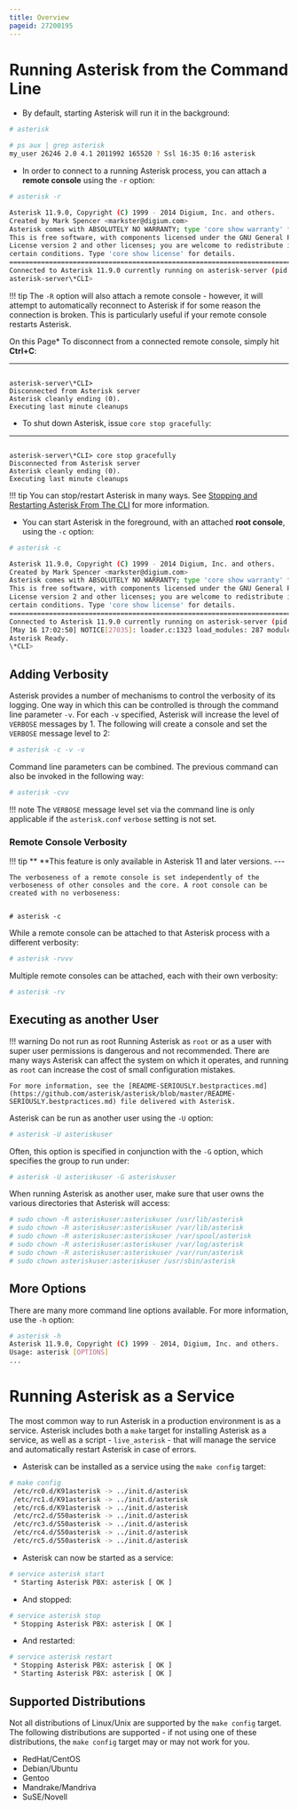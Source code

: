 ```yaml
---
title: Overview
pageid: 27200195
---
```


Running Asterisk from the Command Line
======================================

* By default, starting Asterisk will run it in the background:




```bash title=" " linenums="1"
# asterisk

# ps aux | grep asterisk
my_user 26246 2.0 4.1 2011992 165520 ? Ssl 16:35 0:16 asterisk

```
* In order to connect to a running Asterisk process, you can attach a **remote console** using the `-r` option:




```bash title=" " linenums="1"
# asterisk -r

Asterisk 11.9.0, Copyright (C) 1999 - 2014 Digium, Inc. and others.
Created by Mark Spencer <markster@digium.com>
Asterisk comes with ABSOLUTELY NO WARRANTY; type 'core show warranty' for details.
This is free software, with components licensed under the GNU General Public
License version 2 and other licenses; you are welcome to redistribute it under
certain conditions. Type 'core show license' for details.
=========================================================================
Connected to Asterisk 11.9.0 currently running on asterisk-server (pid = 26246)
asterisk-server\*CLI> 

```




!!! tip 
    The `-R` option will also attach a remote console - however, it will attempt to automatically reconnect to Asterisk if for some reason the connection is broken. This is particularly useful if your remote console restarts Asterisk.

      
[//]: # (end-tip)

On this Page* To disconnect from a connected remote console, simply hit **Ctrl+C**:




---

  
  


```

asterisk-server\*CLI> 
Disconnected from Asterisk server
Asterisk cleanly ending (0).
Executing last minute cleanups

```
* To shut down Asterisk, issue `core stop gracefully`:




---

  
  


```

asterisk-server\*CLI> core stop gracefully
Disconnected from Asterisk server
Asterisk cleanly ending (0).
Executing last minute cleanups

```




!!! tip 
    You can stop/restart Asterisk in many ways. See [Stopping and Restarting Asterisk From The CLI](/Operation/Running-Asterisk/Stopping-and-Restarting-Asterisk-From-The-CLI) for more information.

      
[//]: # (end-tip)

* You can start Asterisk in the foreground, with an attached **root console**, using the `-c` option:




```bash title=" " linenums="1"
# asterisk -c

Asterisk 11.9.0, Copyright (C) 1999 - 2014 Digium, Inc. and others.
Created by Mark Spencer <markster@digium.com>
Asterisk comes with ABSOLUTELY NO WARRANTY; type 'core show warranty' for details.
This is free software, with components licensed under the GNU General Public
License version 2 and other licenses; you are welcome to redistribute it under
certain conditions. Type 'core show license' for details.
=========================================================================
Connected to Asterisk 11.9.0 currently running on asterisk-server (pid = 26246)
[May 16 17:02:50] NOTICE[27035]: loader.c:1323 load_modules: 287 modules will be loaded.
Asterisk Ready.
\*CLI> 

```

Adding Verbosity
----------------

Asterisk provides a number of mechanisms to control the verbosity of its logging. One way in which this can be controlled is through the command line parameter `-v`. For each `-v` specified, Asterisk will increase the level of `VERBOSE` messages by 1. The following will create a console and set the `VERBOSE` message level to 2:




```bash title=" " linenums="1"
# asterisk -c -v -v

```


Command line parameters can be combined. The previous command can also be invoked in the following way:




```bash title=" " linenums="1"
# asterisk -cvv

```




!!! note 
    The `VERBOSE` message level set via the command line is only applicable if the `asterisk.conf` `verbose` setting is not set.

      
[//]: # (end-note)



### Remote Console Verbosity




!!! tip **  **This feature is only available in Asterisk 11 and later versions.
    ---


    The verboseness of a remote console is set independently of the verboseness of other consoles and the core. A root console can be created with no verboseness:
[//]: # (end-tip)


  
  


```

# asterisk -c

```


While a remote console can be attached to that Asterisk process with a different verbosity:




```bash title=" " linenums="1"
# asterisk -rvvv

```


Multiple remote consoles can be attached, each with their own verbosity:




```bash title=" " linenums="1"
# asterisk -rv

```


Executing as another User
-------------------------




!!! warning Do not run as root
    Running Asterisk as `root` or as a user with super user permissions is dangerous and not recommended. There are many ways Asterisk can affect the system on which it operates, and running as `root` can increase the cost of small configuration mistakes.

    For more information, see the [README-SERIOUSLY.bestpractices.md](https://github.com/asterisk/asterisk/blob/master/README-SERIOUSLY.bestpractices.md) file delivered with Asterisk.

      
[//]: # (end-warning)



Asterisk can be run as another user using the `-U` option:




```bash title=" " linenums="1"
# asterisk -U asteriskuser

```


Often, this option is specified in conjunction with the `-G` option, which specifies the group to run under:




```bash title=" " linenums="1"
# asterisk -U asteriskuser -G asteriskuser

```


When running Asterisk as another user, make sure that user owns the various directories that Asterisk will access:




```bash title=" " linenums="1"
# sudo chown -R asteriskuser:asteriskuser /usr/lib/asterisk
# sudo chown -R asteriskuser:asteriskuser /var/lib/asterisk
# sudo chown -R asteriskuser:asteriskuser /var/spool/asterisk
# sudo chown -R asteriskuser:asteriskuser /var/log/asterisk
# sudo chown -R asteriskuser:asteriskuser /var/run/asterisk
# sudo chown asteriskuser:asteriskuser /usr/sbin/asterisk

```


More Options
------------

There are many more command line options available. For more information, use the `-h` option:




```bash title=" " linenums="1"
# asterisk -h
Asterisk 11.9.0, Copyright (C) 1999 - 2014, Digium, Inc. and others.
Usage: asterisk [OPTIONS]
...

```


Running Asterisk as a Service
=============================

The most common way to run Asterisk in a production environment is as a service. Asterisk includes both a `make` target for installing Asterisk as a service, as well as a script - `live_asterisk` - that will manage the service and automatically restart Asterisk in case of errors.

* Asterisk can be installed as a service using the `make config` target:




```bash title=" " linenums="1"
# make config
 /etc/rc0.d/K91asterisk -> ../init.d/asterisk
 /etc/rc1.d/K91asterisk -> ../init.d/asterisk
 /etc/rc6.d/K91asterisk -> ../init.d/asterisk
 /etc/rc2.d/S50asterisk -> ../init.d/asterisk
 /etc/rc3.d/S50asterisk -> ../init.d/asterisk
 /etc/rc4.d/S50asterisk -> ../init.d/asterisk
 /etc/rc5.d/S50asterisk -> ../init.d/asterisk

```
* Asterisk can now be started as a service:




```bash title=" " linenums="1"
# service asterisk start
 * Starting Asterisk PBX: asterisk [ OK ] 

```
* And stopped:




```bash title=" " linenums="1"
# service asterisk stop
 * Stopping Asterisk PBX: asterisk [ OK ] 

```
* And restarted:




```bash title=" " linenums="1"
# service asterisk restart
 * Stopping Asterisk PBX: asterisk [ OK ] 
 * Starting Asterisk PBX: asterisk [ OK ]

```

Supported Distributions
-----------------------

Not all distributions of Linux/Unix are supported by the `make config` target. The following distributions are supported - if not using one of these distributions, the `make config` target may or may not work for you.

* RedHat/CentOS
* Debian/Ubuntu
* Gentoo
* Mandrake/Mandriva
* SuSE/Novell

 


